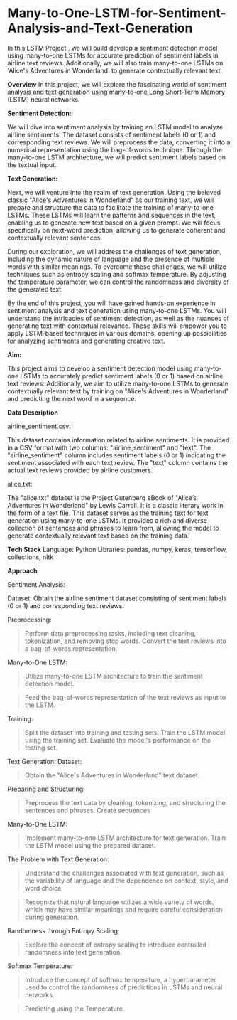# Many-to-One-LSTM-for-Sentiment-Analysis-and-Text-Generation
In this LSTM Project , we will build develop a sentiment detection model using many-to-one LSTMs for accurate prediction of sentiment labels in airline text reviews. Additionally, we will also train many-to-one LSTMs on 'Alice's Adventures in Wonderland' to generate contextually relevant text.

**Overview**
In this project, we will explore the fascinating world of sentiment analysis and text generation using many-to-one Long Short-Term Memory (LSTM) neural networks.

 

**Sentiment Detection:**

We will dive into sentiment analysis by training an LSTM model to analyze airline sentiments. The dataset consists of sentiment labels (0 or 1) and corresponding text reviews. We will preprocess the data, converting it into a numerical representation using the bag-of-words technique. Through the many-to-one LSTM architecture, we will predict sentiment labels based on the textual input.

**Text Generation:**

Next, we will venture into the realm of text generation. Using the beloved classic "Alice's Adventures in Wonderland" as our training text, we will prepare and structure the data to facilitate the training of many-to-one LSTMs. These LSTMs will learn the patterns and sequences in the text, enabling us to generate new text based on a given prompt. We will focus specifically on next-word prediction, allowing us to generate coherent and contextually relevant sentences.

During our exploration, we will address the challenges of text generation, including the dynamic nature of language and the presence of multiple words with similar meanings. To overcome these challenges, we will utilize techniques such as entropy scaling and softmax temperature. By adjusting the temperature parameter, we can control the randomness and diversity of the generated text.

By the end of this project, you will have gained hands-on experience in sentiment analysis and text generation using many-to-one LSTMs. You will understand the intricacies of sentiment detection, as well as the nuances of generating text with contextual relevance. These skills will empower you to apply LSTM-based techniques in various domains, opening up possibilities for analyzing sentiments and generating creative text.

**Aim:**

This project aims to develop a sentiment detection model using many-to-one LSTMs to accurately predict sentiment labels (0 or 1) based on airline text reviews. Additionally, we aim to utilize many-to-one LSTMs to generate contextually relevant text by training on "Alice's Adventures in Wonderland" and predicting the next word in a sequence.

**Data Description** 


airline_sentiment.csv:


This dataset contains information related to airline sentiments. It is provided in a CSV format with two columns: "airline_sentiment" and "text". The "airline_sentiment" column includes sentiment labels (0 or 1) indicating the sentiment associated with each text review. The "text" column contains the actual text reviews provided by airline customers.

alice.txt:

The "alice.txt" dataset is the Project Gutenberg eBook of "Alice’s Adventures in Wonderland" by Lewis Carroll. It is a classic literary work in the form of a text file. This dataset serves as the training text for text generation using many-to-one LSTMs. It provides a rich and diverse collection of sentences and phrases to learn from, allowing the model to generate contextually relevant text based on the training data.

**Tech Stack**
Language: Python
Libraries:   pandas, numpy, keras, tensorflow, collections, nltk

**Approach**

Sentiment Analysis:

Dataset:
Obtain the airline sentiment dataset consisting of sentiment labels (0 or 1) and corresponding text reviews.

Preprocessing:
> Perform data preprocessing tasks, including text cleaning, tokenization, and removing stop words.
> Convert the text reviews into a bag-of-words representation.

Many-to-One LSTM:
> Utilize many-to-one LSTM architecture to train the sentiment detection model.




> Feed the bag-of-words representation of the text reviews as input to the LSTM.

Training:
> Split the dataset into training and testing sets.
> Train the LSTM model using the training set.
> Evaluate the model's performance on the testing set.

Text Generation:
Dataset:
> Obtain the "Alice's Adventures in Wonderland" text dataset.

Preparing and Structuring:
> Preprocess the text data by cleaning, tokenizing, and structuring the sentences and phrases.
> Create sequences 

Many-to-One LSTM:
> Implement many-to-one LSTM architecture for text generation.
> Train the LSTM model using the prepared dataset.

The Problem with Text Generation:
> Understand the challenges associated with text generation, such as the variability of language and the dependence on context, style, and word choice.




> Recognize that natural language utilizes a wide variety of words, which may have similar meanings and require careful consideration during generation.

Randomness through Entropy Scaling:
> Explore the concept of entropy scaling to introduce controlled randomness into text generation.

Softmax Temperature:
> Introduce the concept of softmax temperature, a hyperparameter used to control the randomness of predictions in LSTMs and neural networks.

> Predicting using the Temperature
